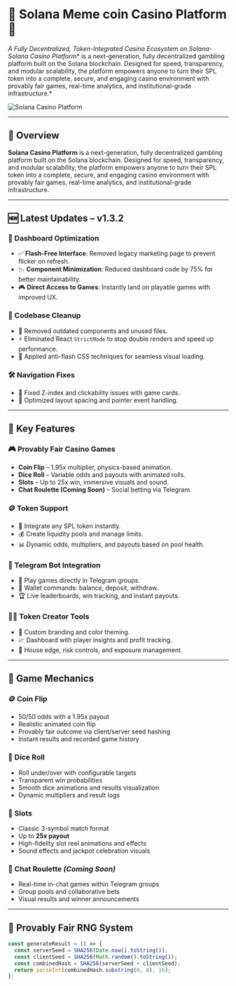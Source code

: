 # 🎰 Solana Meme coin Casino Platform 🚀  
*A Fully Decentralized, Token-Integrated Casino Ecosystem on Solana-
Solana Casino Platform** is a next-generation, fully decentralized gambling platform built on the Solana blockchain. Designed for speed, transparency, and modular scalability, the platform empowers anyone to turn their SPL token into a complete, secure, and engaging casino environment with provably fair games, real-time analytics, and institutional-grade infrastructure.*

![Solana Casino Platform](https://raw.githubusercontent.com/osmanx8/Solana-Casino/refs/heads/main/public/slots.png)

---

## 🧭 Overview

**Solana Casino Platform** is a next-generation, fully decentralized gambling platform built on the Solana blockchain. Designed for speed, transparency, and modular scalability, the platform empowers anyone to turn their SPL token into a complete, secure, and engaging casino environment with provably fair games, real-time analytics, and institutional-grade infrastructure.

---

## 🆕 Latest Updates – v1.3.2

### 🚀 Dashboard Optimization
- ✅ **Flash-Free Interface**: Removed legacy marketing page to prevent flicker on refresh.
- 📉 **Component Minimization**: Reduced dashboard code by 75% for better maintainability.
- 🎮 **Direct Access to Games**: Instantly land on playable games with improved UX.

### 🧼 Codebase Cleanup
- 🧹 Removed outdated components and unused files.
- ⚡ Eliminated React `StrictMode` to stop double renders and speed up performance.
- 🎨 Applied anti-flash CSS techniques for seamless visual loading.

### 🛠️ Navigation Fixes
- 🧩 Fixed Z-index and clickability issues with game cards.
- 🔧 Optimized layout spacing and pointer event handling.

---

## 🌟 Key Features

### 🎮 Provably Fair Casino Games
- **Coin Flip** – 1.95x multiplier, physics-based animation.
- **Dice Roll** – Variable odds and payouts with animated rolls.
- **Slots** – Up to 25x win, immersive visuals and sound.
- **Chat Roulette (Coming Soon)** – Social betting via Telegram.

### 🪙 Token Support
- 🎯 Integrate any SPL token instantly.
- 💰 Create liquidity pools and manage limits.
- 📊 Dynamic odds, multipliers, and payouts based on pool health.

### 🤖 Telegram Bot Integration
- 💬 Play games directly in Telegram groups.
- 📲 Wallet commands: balance, deposit, withdraw.
- 🏆 Live leaderboards, win tracking, and instant payouts.

### 🧑‍💼 Token Creator Tools
- 🎨 Custom branding and color theming.
- 📈 Dashboard with player insights and profit tracking.
- 🧮 House edge, risk controls, and exposure management.

---

## 🎲 Game Mechanics

### 🪙 Coin Flip
- 50/50 odds with a 1.95x payout
- Realistic animated coin flip
- Provably fair outcome via client/server seed hashing
- Instant results and recorded game history

### 🎲 Dice Roll
- Roll under/over with configurable targets
- Transparent win probabilities
- Smooth dice animations and results visualization
- Dynamic multipliers and result logs

### 🎰 Slots
- Classic 3-symbol match format
- Up to **25x payout**
- High-fidelity slot reel animations and effects
- Sound effects and jackpot celebration visuals

### 🔁 Chat Roulette *(Coming Soon)*
- Real-time in-chat games within Telegram groups
- Group pools and collaborative bets
- Visual results and winner announcements

---

## 🔐 Provably Fair RNG System

```ts
const generateResult = () => {
  const serverSeed = SHA256(Date.now().toString());
  const clientSeed = SHA256(Math.random().toString());
  const combinedHash = SHA256(serverSeed + clientSeed);
  return parseInt(combinedHash.substring(0, 8), 16);
};
